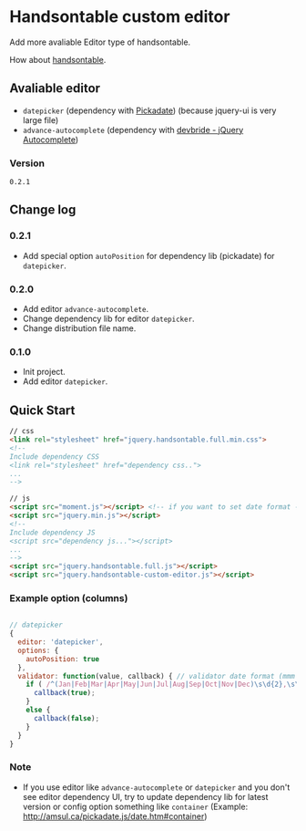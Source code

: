 # Handsontable custom editor
Add more avaliable Editor type of handsontable.

How about [handsontable](https://github.com/handsontable/jquery-handsontable).


## Avaliable editor
- `datepicker` (dependency with [Pickadate](https://github.com/amsul/pickadate.js)) (because jquery-ui is very large file)
- `advance-autocomplete` (dependency with [devbride - jQuery Autocomplete](https://github.com/devbridge/jQuery-Autocomplete))


### Version

`0.2.1`

## Change log

### 0.2.1
- Add special option `autoPosition` for dependency lib (pickadate) for `datepicker`.

### 0.2.0
- Add editor `advance-autocomplete`.
- Change dependency lib for editor `datepicker`.
- Change distribution file name.


### 0.1.0
- Init project.
- Add editor `datepicker`.


## Quick Start
```html
// css
<link rel="stylesheet" href="jquery.handsontable.full.min.css">
<!--
Include dependency CSS
<link rel="stylesheet" href="dependency css..">
...
-->

// js
<script src="moment.js"></script> <!-- if you want to set date format -->
<script src="jquery.min.js"></script>
<!--
Include dependency JS
<script src="dependency js..."></script>
...
-->
<script src="jquery.handsontable.full.js"></script>
<script src="jquery.handsontable-custom-editor.js"></script>
```

### Example option (columns)
```JavaScript

// datepicker
{
  editor: 'datepicker',
  options: {
    autoPosition: true
  },
  validator: function(value, callback) { // validator date format (mmm dd, yyyy)
    if ( /^(Jan|Feb|Mar|Apr|May|Jun|Jul|Aug|Sep|Oct|Nov|Dec)\s\d{2},\s\d{4}$/i.test(value) ) {
      callback(true);
    }
    else {
      callback(false);
    }
  }
}
```

### Note
- If you use editor like `advance-autocomplete` or `datepicker` and you don't see editor dependency UI, try to update dependency lib for latest version or config option something like `container` (Example: http://amsul.ca/pickadate.js/date.htm#container)
